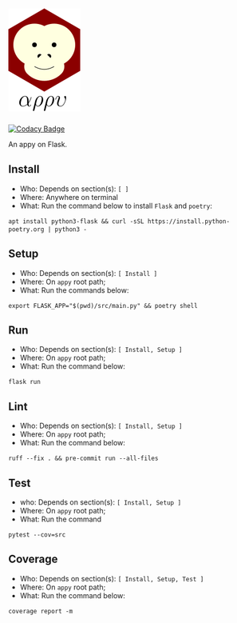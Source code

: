 # ![appy_title](https://github.com/trouchet/appy/blob/8c9923dc13b109b83d07a43d6810ebf7b150a2fb/images/appy_small.png)
[![Codacy Badge](https://app.codacy.com/project/badge/Grade/4e255ae6f2b645fb8f1578a3cc0a2291)](https://www.codacy.com/gh/trouchet/appy/dashboard?utm_source=github.com&amp;utm_medium=referral&amp;utm_content=trouchet/appy&amp;utm_campaign=Badge_Grade)

An appy on Flask.

## Install
  
  - Who: Depends on section(s): `[ ]`
  - Where: Anywhere on terminal
  - What: Run the command below to install `Flask` and `poetry`:
  
  ```
  apt install python3-flask && curl -sSL https://install.python-poetry.org | python3 -
  ```

## Setup

  - Who: Depends on section(s): `[ Install ]`
  - Where: On `appy` root path;
  - What: Run the commands below:

  ```
  export FLASK_APP="$(pwd)/src/main.py" && poetry shell
  ```

## Run

  - Who: Depends on section(s): `[ Install, Setup ]`
  - Where: On `appy` root path;
  - What: Run the command below:

  ```
  flask run
  ```

## Lint

  - Who: Depends on section(s): `[ Install, Setup ]`
  - Where: On `appy` root path;
  - What: Run the command below:

   ```
   ruff --fix . && pre-commit run --all-files
   ```

## Test

  - who: Depends on section(s): `[ Install, Setup ]`
  - Where: On `appy` root path;
  - What: Run the command

  ```
  pytest --cov=src
  ```

## Coverage


  - Who: Depends on section(s): `[ Install, Setup, Test ]`
  - Where: On `appy` root path;
  - What: Run the command below:

  ```
  coverage report -m
  ```
